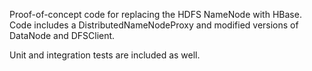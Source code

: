 Proof-of-concept code for replacing the HDFS NameNode with HBase. Code includes a DistributedNameNodeProxy and modified versions of DataNode and DFSClient.

Unit and integration tests are included as well.